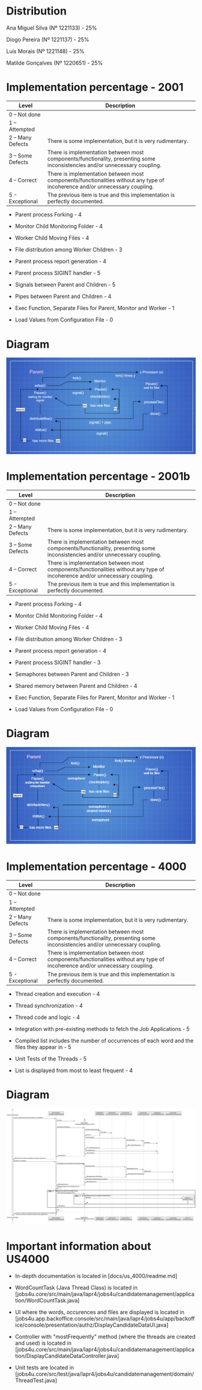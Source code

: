 # Distribution

Ana Miguel Silva (Nº 1221133) - 25%

Diogo Pereira (Nº 1221137)  - 25%

Luís Morais (Nº 1221148) - 25%

Matilde Gonçalves (Nº 1220651)  - 25%


# Implementation percentage - 2001


| Level            | Description                                                                                                                  |
|------------------|------------------------------------------------------------------------------------------------------------------------------|
| 0 – Not done	    |                                                                                                                              |
| 1 – Attempted	   |                                                                                                                              |
| 2 – Many Defects | 	There is some implementation, but it is very rudimentary.                                                                   |
| 3 – Some Defects	 | There is implementation between most components/functionality, presenting some inconsistencies and/or unnecessary coupling.  |
| 4 – Correct	     | There is implementation between most components/functionalities without any type of incoherence and/or unnecessary coupling. |
| 5 - Exceptional	 | The previous item is true and this implementation is perfectly documented.                                                   |


* Parent process Forking - 4


* Monitor Child Monitoring Folder - 4


* Worker Child Moving Files - 4


* File distribution among Worker Children - 3


* Parent process report generation - 4


* Parent process SIGINT handler - 5


* Signals between Parent and Children - 5


* Pipes between Parent and Children - 4


* Exec Function, Separate Files for Parent, Monitor and Worker - 1


* Load Values from Configuration File - 0

# Diagram 

![diagram](diagramaSCOMP.png)


# Implementation percentage - 2001b


| Level            | Description                                                                                                                  |
|------------------|------------------------------------------------------------------------------------------------------------------------------|
| 0 – Not done	    |                                                                                                                              |
| 1 – Attempted	   |                                                                                                                              |
| 2 – Many Defects | 	There is some implementation, but it is very rudimentary.                                                                   |
| 3 – Some Defects	 | There is implementation between most components/functionality, presenting some inconsistencies and/or unnecessary coupling.  |
| 4 – Correct	     | There is implementation between most components/functionalities without any type of incoherence and/or unnecessary coupling. |
| 5 - Exceptional	 | The previous item is true and this implementation is perfectly documented.                                                   |


* Parent process Forking - 4


* Monitor Child Monitoring Folder - 4


* Worker Child Moving Files - 4


* File distribution among Worker Children - 3


* Parent process report generation - 4


* Parent process SIGINT handler - 3


* Semaphores between Parent and Children - 3


* Shared memory between Parent and Children - 4


* Exec Function, Separate Files for Parent, Monitor and Worker - 1


* Load Values from Configuration File - 0

# Diagram

![diagram](diagramaSCOMPus2001b.drawio.png)

# Implementation percentage - 4000


| Level            | Description                                                                                                                  |
|------------------|------------------------------------------------------------------------------------------------------------------------------|
| 0 – Not done	    |                                                                                                                              |
| 1 – Attempted	   |                                                                                                                              |
| 2 – Many Defects | 	There is some implementation, but it is very rudimentary.                                                                   |
| 3 – Some Defects	 | There is implementation between most components/functionality, presenting some inconsistencies and/or unnecessary coupling.  |
| 4 – Correct	     | There is implementation between most components/functionalities without any type of incoherence and/or unnecessary coupling. |
| 5 - Exceptional	 | The previous item is true and this implementation is perfectly documented.                                                   |


* Thread creation and execution - 4


* Thread synchronization - 4


* Thread code and logic - 4


* Integration with pre-existing methods to fetch the Job Applications - 5


* Compiled list includes the number of occurrences of each word and the files they appear in - 5


* Unit Tests of the Threads - 5


* List is displayed from most to least frequent - 4

# Diagram

![diagram](us4000_sequence_diagram.svg)

# Important information about US4000

* In-depth documentation is located in [docs/us_4000/readme.md]


* WordCountTask (Java Thread Class) is located in [jobs4u.core/src/main/java/lapr4/jobs4u/candidatemanagement/application/WordCountTask.java]


* UI where the words, occurences and files are displayed is located in [jobs4u.app.backoffice.console/src/main/java/lapr4/jobs4u/app/backoffice/console/presentation/authz/DisplayCandidateDataUI.java]


* Controller with "mostFrequently" method (where the threads are created and used) is located in [jobs4u.core/src/main/java/lapr4/jobs4u/candidatemanagement/application/DisplayCandidateDataController.java]


* Unit tests are located in [jobs4u.core/src/test/java/lapr4/jobs4u/candidatemanagement/domain/ThreadTest.java]
